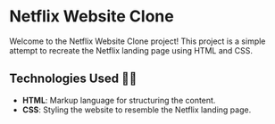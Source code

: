 # Netflix Website Clone

Welcome to the Netflix Website Clone project! This project is a simple attempt to recreate the Netflix landing page using HTML and CSS.

##  Technologies Used 👩‍💻

- **HTML**: Markup language for structuring the content.
- **CSS**: Styling the website to resemble the Netflix landing page.

